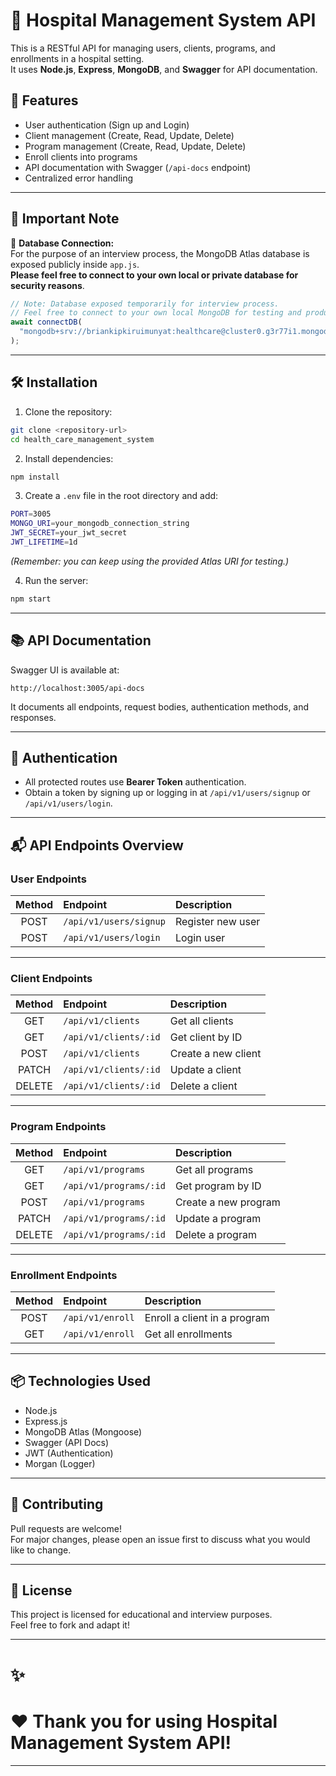 # 🏥 Hospital Management System API

This is a RESTful API for managing users, clients, programs, and enrollments in a hospital setting.  
It uses **Node.js**, **Express**, **MongoDB**, and **Swagger** for API documentation.

## 🚀 Features

- User authentication (Sign up and Login)
- Client management (Create, Read, Update, Delete)
- Program management (Create, Read, Update, Delete)
- Enroll clients into programs
- API documentation with Swagger (`/api-docs` endpoint)
- Centralized error handling

---

## 📄 Important Note

🔴 **Database Connection:**  
For the purpose of an interview process, the MongoDB Atlas database is exposed publicly inside `app.js`.  
**Please feel free to connect to your own local or private database for security reasons**.

```javascript
// Note: Database exposed temporarily for interview process.
// Feel free to connect to your own local MongoDB for testing and production use.
await connectDB(
  "mongodb+srv://briankipkiruimunyat:healthcare@cluster0.g3r77i1.mongodb.net/?retryWrites=true&w=majority&appName=healthcaremanagement"
);
```

---

## 🛠 Installation

1. Clone the repository:

```bash
git clone <repository-url>
cd health_care_management_system
```

2. Install dependencies:

```bash
npm install
```

3. Create a `.env` file in the root directory and add:

```bash
PORT=3005
MONGO_URI=your_mongodb_connection_string
JWT_SECRET=your_jwt_secret
JWT_LIFETIME=1d
```

_(Remember: you can keep using the provided Atlas URI for testing.)_

4. Run the server:

```bash
npm start
```

---

## 📚 API Documentation

Swagger UI is available at:

```
http://localhost:3005/api-docs
```

It documents all endpoints, request bodies, authentication methods, and responses.

---

## 🔐 Authentication

- All protected routes use **Bearer Token** authentication.
- Obtain a token by signing up or logging in at `/api/v1/users/signup` or `/api/v1/users/login`.

---

## 📬 API Endpoints Overview

### User Endpoints

| Method | Endpoint               | Description       |
| :----: | :--------------------- | :---------------- |
|  POST  | `/api/v1/users/signup` | Register new user |
|  POST  | `/api/v1/users/login`  | Login user        |

---

### Client Endpoints

| Method | Endpoint              | Description         |
| :----: | :-------------------- | :------------------ |
|  GET   | `/api/v1/clients`     | Get all clients     |
|  GET   | `/api/v1/clients/:id` | Get client by ID    |
|  POST  | `/api/v1/clients`     | Create a new client |
| PATCH  | `/api/v1/clients/:id` | Update a client     |
| DELETE | `/api/v1/clients/:id` | Delete a client     |

---

### Program Endpoints

| Method | Endpoint               | Description          |
| :----: | :--------------------- | :------------------- |
|  GET   | `/api/v1/programs`     | Get all programs     |
|  GET   | `/api/v1/programs/:id` | Get program by ID    |
|  POST  | `/api/v1/programs`     | Create a new program |
| PATCH  | `/api/v1/programs/:id` | Update a program     |
| DELETE | `/api/v1/programs/:id` | Delete a program     |

---

### Enrollment Endpoints

| Method | Endpoint         | Description                  |
| :----: | :--------------- | :--------------------------- |
|  POST  | `/api/v1/enroll` | Enroll a client in a program |
|  GET   | `/api/v1/enroll` | Get all enrollments          |

---

## 📦 Technologies Used

- Node.js
- Express.js
- MongoDB Atlas (Mongoose)
- Swagger (API Docs)
- JWT (Authentication)
- Morgan (Logger)

---

## 🤝 Contributing

Pull requests are welcome!  
For major changes, please open an issue first to discuss what you would like to change.

---

## 📜 License

This project is licensed for educational and interview purposes.  
Feel free to fork and adapt it!

---

# ✨

# ❤️ Thank you for using Hospital Management System API!

---
